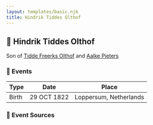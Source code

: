 ```yaml
---
layout: templates/basic.njk
title: Hindrik Tiddes Olthof
---
```

## 🔵 Hindrik Tiddes Olthof

Son of [Tidde Freerks Olthof](/people/7/7481187) and [Aalke Pieters](/people/7/70796984)

### 📆 Events

Type | Date | Place
------ | ------ | ------
Birth | 29 OCT 1822 | Loppersum, Netherlands

### 📰 Event Sources
